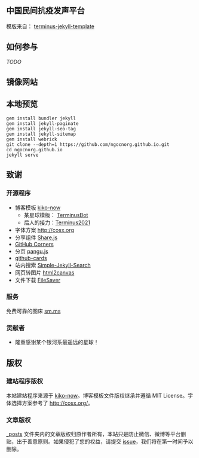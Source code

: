 ## 中国民间抗疫发声平台



模版来自： [terminus-jekyll-template](https://github.com/TerminusBot/terminus-jekyll-template)


## 如何参与

_TODO_


## 镜像网站


## 本地预览

```
gem install bundler jekyll
gem install jekyll-paginate
gem install jekyll-seo-tag
gem install jekyll-sitemap
gem install webrick
git clone --depth=1 https://github.com/ngocnorg.github.io.git
cd ngocnorg.github.io
jekyll serve
```

## 致谢

### 开源程序

- 博客模板 [kiko-now](https://github.com/AWEEKJ/kiko-now)
  - 某星球模版： [TerminusBot](https://github.com/TerminusBot/terminus-jekyll-template)
  - 后人的接力：[Terminus2021](https://github.com/Terminus2021/TermJekyll-template)
- 字体方案 <http://cosx.org>
- 分享组件 [Share.js](https://github.com/overtrue/share.js)
- [GitHub Corners](http://tholman.com/github-corners/)
- 分页 [pangu.js](https://github.com/vinta/pangu.js)
- [github-cards](https://github.com/lepture/github-cards)
- 站内搜索 [Simple-Jekyll-Search](https://github.com/christian-fei/Simple-Jekyll-Search)
- 网页转图片 [html2canvas](http://html2canvas.hertzen.com) 
- 文件下载 [FileSaver](http://purl.eligrey.com/github/FileSaver.js/blob/master/FileSaver.js) 

### 服务

免费可靠的图床 [sm.ms](https://sm.ms/)


### 贡献者

- 隆重感谢某个银河系最遥远的星球！


## 版权

### 建站程序版权

本站建站程序来源于 [kiko-now](https://github.com/AWEEKJ/kiko-now)。博客模板文件版权继承并遵循 MIT License。字体选择方案参考了 <http://cosx.org/>。

### 文章版权

[\_posts](https://github.com/voice-against-covid19/voice-against-covid19.github.io/tree/master/_posts) 文件夹内的文章版权归原作者所有，本站只是防止微信、微博等平台删贴，出于善意原则。如果侵犯了您的权益，请提交 [issue](https://github.com/voice-against-covid19/voice-against-covid19.github.io/issues)，我们将在第一时间予以删除。
